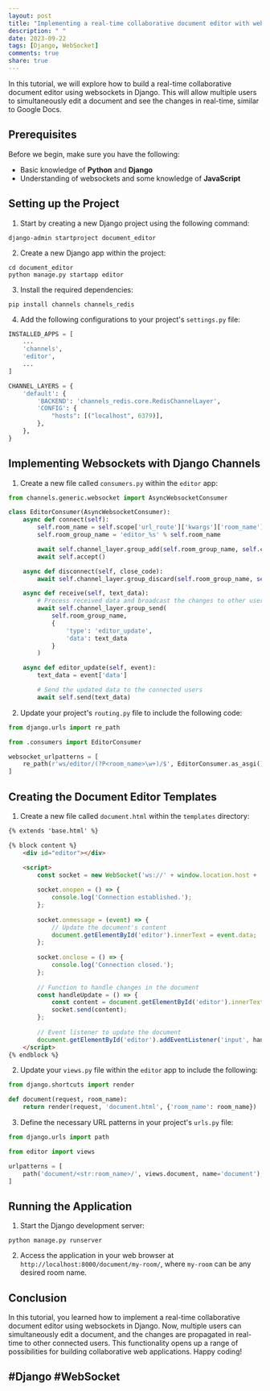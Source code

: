 ```yaml
---
layout: post
title: "Implementing a real-time collaborative document editor with websockets in Django"
description: " "
date: 2023-09-22
tags: [Django, WebSocket]
comments: true
share: true
---
```


In this tutorial, we will explore how to build a real-time collaborative document editor using websockets in Django. This will allow multiple users to simultaneously edit a document and see the changes in real-time, similar to Google Docs.

## Prerequisites
Before we begin, make sure you have the following:
- Basic knowledge of **Python** and **Django**
- Understanding of websockets and some knowledge of **JavaScript**

## Setting up the Project
1. Start by creating a new Django project using the following command:

```
django-admin startproject document_editor
```

2. Create a new Django app within the project:

```
cd document_editor
python manage.py startapp editor
```

3. Install the required dependencies:

```
pip install channels channels_redis
```

4. Add the following configurations to your project's `settings.py` file:

```python
INSTALLED_APPS = [
    ...
    'channels',
    'editor',
    ...
]

CHANNEL_LAYERS = {
    'default': {
        'BACKEND': 'channels_redis.core.RedisChannelLayer',
        'CONFIG': {
            "hosts": [("localhost", 6379)],
        },
    },
}
```

## Implementing Websockets with Django Channels
1. Create a new file called `consumers.py` within the `editor` app:

```python
from channels.generic.websocket import AsyncWebsocketConsumer

class EditorConsumer(AsyncWebsocketConsumer):
    async def connect(self):
        self.room_name = self.scope['url_route']['kwargs']['room_name']
        self.room_group_name = 'editor_%s' % self.room_name

        await self.channel_layer.group_add(self.room_group_name, self.channel_name)
        await self.accept()

    async def disconnect(self, close_code):
        await self.channel_layer.group_discard(self.room_group_name, self.channel_name)

    async def receive(self, text_data):
        # Process received data and broadcast the changes to other users
        await self.channel_layer.group_send(
            self.room_group_name,
            {
                'type': 'editor_update',
                'data': text_data
            }
        )

    async def editor_update(self, event):
        text_data = event['data']

        # Send the updated data to the connected users
        await self.send(text_data)
```

2. Update your project's `routing.py` file to include the following code:

```python
from django.urls import re_path

from .consumers import EditorConsumer

websocket_urlpatterns = [
    re_path(r'ws/editor/(?P<room_name>\w+)/$', EditorConsumer.as_asgi()),
]
```

## Creating the Document Editor Templates
1. Create a new file called `document.html` within the `templates` directory:

```html
{% extends 'base.html' %}

{% block content %}
    <div id="editor"></div>

    <script>
        const socket = new WebSocket('ws://' + window.location.host + '/ws/editor/{{ room_name }}/');
        
        socket.onopen = () => {
            console.log('Connection established.');
        };
        
        socket.onmessage = (event) => {
            // Update the document's content
            document.getElementById('editor').innerText = event.data;
        };
        
        socket.onclose = () => {
            console.log('Connection closed.');
        };
        
        // Function to handle changes in the document
        const handleUpdate = () => {
            const content = document.getElementById('editor').innerText;
            socket.send(content);
        };
        
        // Event listener to update the document
        document.getElementById('editor').addEventListener('input', handleUpdate);
    </script>
{% endblock %}
```

2. Update your `views.py` file within the `editor` app to include the following:

```python
from django.shortcuts import render

def document(request, room_name):
    return render(request, 'document.html', {'room_name': room_name})
```

3. Define the necessary URL patterns in your project's `urls.py` file:

```python
from django.urls import path

from editor import views

urlpatterns = [
    path('document/<str:room_name>/', views.document, name='document'),
]
```

## Running the Application
1. Start the Django development server:

```
python manage.py runserver
```

2. Access the application in your web browser at `http://localhost:8000/document/my-room/`, where `my-room` can be any desired room name.

## Conclusion
In this tutorial, you learned how to implement a real-time collaborative document editor using websockets in Django. Now, multiple users can simultaneously edit a document, and the changes are propagated in real-time to other connected users. This functionality opens up a range of possibilities for building collaborative web applications. Happy coding!

## #Django #WebSocket